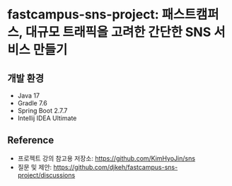 # fastcampus-sns-project: 패스트캠퍼스, 대규모 트래픽을 고려한 간단한 SNS 서비스 만들기

## 개발 환경

* Java 17
* Gradle 7.6
* Spring Boot 2.7.7
* Intellij IDEA Ultimate


## Reference

* 프로젝트 강의 참고용 저장소: https://github.com/KimHyoJin/sns
* 질문 및 제안: https://github.com/djkeh/fastcampus-sns-project/discussions
